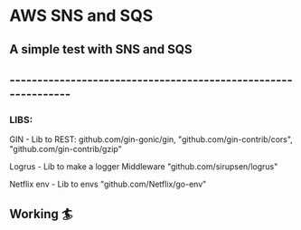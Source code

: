 # AWS SNS and SQS

## A simple test with SNS and SQS
## --------------------------------------------------------------
### LIBS:
<p>GIN - Lib to REST: <a>github.com/gin-gonic/gin</a>, <a>"github.com/gin-contrib/cors"</a>, <a>"github.com/gin-contrib/gzip"</a></p>
<p>Logrus - Lib to make a logger Middleware <a>"github.com/sirupsen/logrus"</a></p>
<p>Netflix env - Lib to envs <a>"github.com/Netflix/go-env"</a></p>

## Working :surfer:
